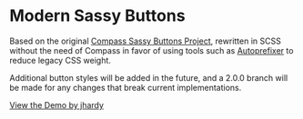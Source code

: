 Modern Sassy Buttons
=========================

Based on the original [Compass Sassy Buttons Project](https://github.com/jhardy/Sassy-Buttons), rewritten in SCSS without the need of Compass in favor of using tools such as [Autoprefixer](https://github.com/postcss/autoprefixer) to reduce legacy CSS weight.

Additional button styles will be added in the future, and a 2.0.0 branch will be made for any changes that break current implementations.

[View the Demo by jhardy](http://jaredhardy.com/sassy-buttons/)
